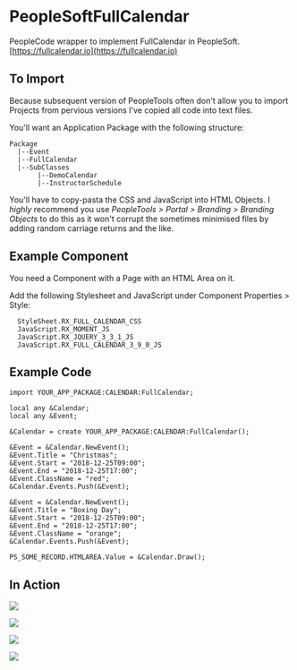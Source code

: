 # PeopleSoftFullCalendar
PeopleCode wrapper to implement FullCalendar in PeopleSoft. [https://fullcalendar.io](https://fullcalendar.io)

## To Import
Because subsequent version of PeopleTools often don't allow you to import Projects from pervious versions I've copied all code into text files. 

You'll want an Application Package with the following structure:

    Package
      |--Event
      |--FullCalendar
      |--SubClasses
           |--DemoCalendar
           |--InstructorSchedule

You'll have to copy-pasta the CSS and JavaScript into HTML Objects. I *highly* recommend you use *PeopleTools > Portal > Branding > Branding Objects* to do this as it won't corrupt the sometimes minimised files by adding random carriage returns and the like.

## Example Component

You need a Component with a Page with an HTML Area on it.

Add the following Stylesheet and JavaScript under Component Properties > Style:

      StyleSheet.RX_FULL_CALENDAR_CSS
      JavaScript.RX_MOMENT_JS
      JavaScript.RX_JQUERY_3_3_1_JS
      JavaScript.RX_FULL_CALENDAR_3_9_0_JS
       
## Example Code

    import YOUR_APP_PACKAGE:CALENDAR:FullCalendar;

    local any &Calendar;
    local any &Event;
    
    &Calendar = create YOUR_APP_PACKAGE:CALENDAR:FullCalendar();
    
    &Event = &Calendar.NewEvent();
    &Event.Title = "Christmas";
    &Event.Start = "2018-12-25T09:00";
    &Event.End = "2018-12-25T17:00";
    &Event.ClassName = "red";
    &Calendar.Events.Push(&Event);
    
    &Event = &Calendar.NewEvent();
    &Event.Title = "Boxing Day";
    &Event.Start = "2018-12-25T09:00";
    &Event.End = "2018-12-25T17:00";
    &Event.ClassName = "orange";
    &Calendar.Events.Push(&Event);

    PS_SOME_RECORD.HTMLAREA.Value = &Calendar.Draw();


## In Action

![](https://i.imgur.com/sFPG7bI.png)

![](https://i.imgur.com/ybWCvoL.png)

![](https://i.imgur.com/vN9B3qV.png)

![](https://i.imgur.com/NfWZeda.png)
